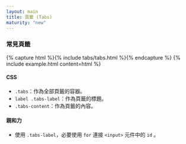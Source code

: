 ```yaml
---
layout: main
title: 頁籤 (Tabs)
maturity: "new"
---
```


### 常見頁籤

{% capture html %}{% include tabs/tabs.html %}{% endcapture %}
{%
  include example.html content=html
%}

#### CSS

- `.tabs`：作為全部頁籤的容器。
- `label .tabs-label`：作為頁籤的標題。
- `.tabs-content`：作為頁籤的內容。

#### 親和力

- 使用 `.tabs-label`，必要使用 `for` 連接 `<input>` 元件中的 `id` 。

